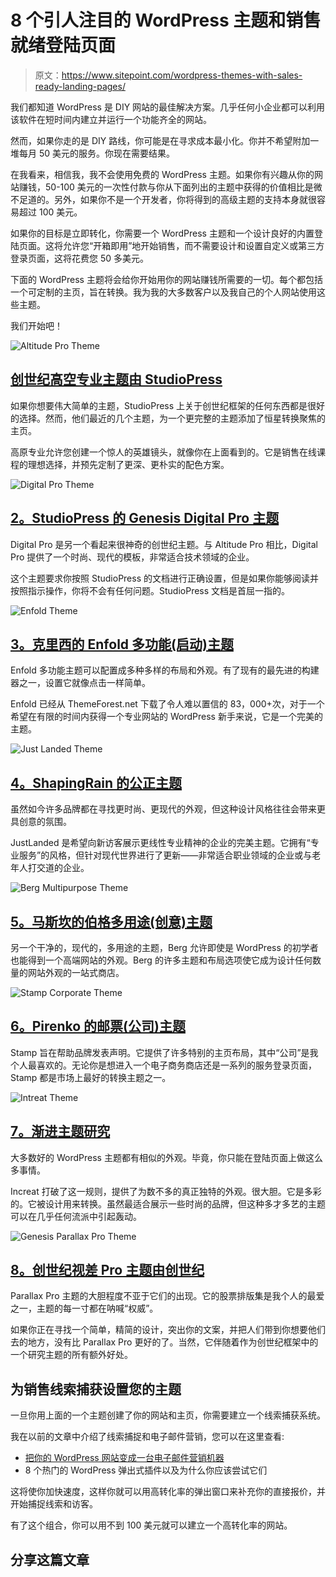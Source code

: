 # 8 个引人注目的 WordPress 主题和销售就绪登陆页面

> 原文：<https://www.sitepoint.com/wordpress-themes-with-sales-ready-landing-pages/>

我们都知道 WordPress 是 DIY 网站的最佳解决方案。几乎任何小企业都可以利用该软件在短时间内建立并运行一个功能齐全的网站。

然而，如果你走的是 DIY 路线，你可能是在寻求成本最小化。你并不希望附加一堆每月 50 美元的服务。你现在需要结果。

在我看来，相信我，我不会使用免费的 WordPress 主题。如果你有兴趣从你的网站赚钱，50-100 美元的一次性付款与你从下面列出的主题中获得的价值相比是微不足道的。另外，如果你不是一个开发者，你将得到的高级主题的支持本身就很容易超过 100 美元。

如果你的目标是立即转化，你需要一个 WordPress 主题和一个设计良好的内置登陆页面。这将允许您“开箱即用”地开始销售，而不需要设计和设置自定义或第三方登录页面，这将花费您 50 多美元。

下面的 WordPress 主题将会给你开始用你的网站赚钱所需要的一切。每个都包括一个可定制的主页，旨在转换。我为我的大多数客户以及我自己的个人网站使用这些主题。

我们开始吧！

![Altitude Pro Theme](img/d2f46c2ef8b5eb6d9a61909b19485fad.png)

## [创世纪高空专业主题由 StudioPress](http://my.studiopress.com/themes/altitude/)

如果你想要伟大简单的主题，StudioPress 上关于创世纪框架的任何东西都是很好的选择。然而，他们最近的几个主题，为一个更完整的主题添加了恒星转换聚焦的主页。

高原专业允许您创建一个惊人的英雄镜头，就像你在上面看到的。它是销售在线课程的理想选择，并预先定制了更深、更朴实的配色方案。

![Digital Pro Theme](img/62f09cf88ba17024bff8b26c35dc3e63.png)

## [2。StudioPress 的 Genesis Digital Pro 主题](http://my.studiopress.com/themes/digital/)

Digital Pro 是另一个看起来很神奇的创世纪主题。与 Altitude Pro 相比，Digital Pro 提供了一个时尚、现代的模板，非常适合技术领域的企业。

这个主题要求你按照 StudioPress 的文档进行正确设置，但是如果你能够阅读并按照指示操作，你将不会有任何问题。StudioPress 文档是首屈一指的。

![Enfold Theme](img/c4a7f13992aa1cc7f195f7421b4b42d8.png)

## [3。克里西的 Enfold 多功能(启动)主题](http://themeforest.net/item/enfold-responsive-multipurpose-theme/4519990)

Enfold 多功能主题可以配置成多种多样的布局和外观。有了现有的最先进的构建器之一，设置它就像点击一样简单。

Enfold 已经从 ThemeForest.net 下载了令人难以置信的 83，000+次，对于一个希望在有限的时间内获得一个专业网站的 WordPress 新手来说，它是一个完美的主题。

![Just Landed Theme](img/c140da37935e6d476700efb2e91af3f6.png)

## [4。ShapingRain 的公正主题](http://themeforest.net/item/justlanded-wordpress-landing-page/3804089)

虽然如今许多品牌都在寻找更时尚、更现代的外观，但这种设计风格往往会带来更具创意的氛围。

JustLanded 是希望向新访客展示更线性专业精神的企业的完美主题。它拥有“专业服务”的风格，但针对现代世界进行了更新——非常适合职业领域的企业或与老年人打交道的企业。

![Berg Multipurpose Theme](img/facfb3a3254821635898d1d0e85631fa.png)

## [5。马斯坎的伯格多用途(创意)主题](http://themeforest.net/item/berg-multipurpose-responsive-theme/13210984)

另一个干净的，现代的，多用途的主题，Berg 允许即使是 WordPress 的初学者也能得到一个高端网站的外观。Berg 的许多主题和布局选项使它成为设计任何数量的网站外观的一站式商店。

![Stamp Corporate Theme](img/545a03cb2422e095bd8feea885e31931.png)

## [6。Pirenko 的邮票(公司)主题](http://themeforest.net/item/stamp-vibrant-wordpress-theme/10889581)

Stamp 旨在帮助品牌发表声明。它提供了许多特别的主页布局，其中“公司”是我个人最喜欢的。无论你是想进入一个电子商务商店还是一系列的服务登录页面，Stamp 都是市场上最好的转换主题之一。

![Intreat Theme](img/a6f780f2ff29716774fce1183a703f1d.png)

## [7。渐进主题研究](http://themeforest.net/item/increat-responsive-multipurpose-theme/6533618)

大多数好的 WordPress 主题都有相似的外观。毕竟，你只能在登陆页面上做这么多事情。

Increat 打破了这一规则，提供了为数不多的真正独特的外观。很大胆。它是多彩的。它被设计用来转换。虽然最适合展示一些时尚的品牌，但这种多才多艺的主题可以在几乎任何流派中引起轰动。

![Genesis Parallax Pro Theme](img/00b8a26e76f91893ba6dd1c62164b856.png)

## [8。创世纪视差 Pro 主题由创世纪](http://my.studiopress.com/themes/parallax/)

Parallax Pro 主题的大胆程度不亚于它们的出现。它的股票排版集是我个人的最爱之一，主题的每一寸都在呐喊“权威”。

如果你正在寻找一个简单，精简的设计，突出你的文案，并把人们带到你想要他们去的地方，没有比 Parallax Pro 更好的了。当然，它伴随着作为创世纪框架中的一个研究主题的所有额外好处。

## 为销售线索捕获设置您的主题

一旦你用上面的一个主题创建了你的网站和主页，你需要建立一个线索捕获系统。

我在以前的文章中介绍了线索捕捉和电子邮件营销，您可以在这里查看:

*   [把你的 WordPress 网站变成一台电子邮件营销机器](https://www.sitepoint.com/wordpress-email-marketing/)
*   8 个热门的 WordPress 弹出式插件以及为什么你应该尝试它们

这将使你加快速度，这样你就可以用高转化率的弹出窗口来补充你的直接报价，并开始捕捉线索和访客。

有了这个组合，你可以用不到 100 美元就可以建立一个高转化率的网站。

## 分享这篇文章